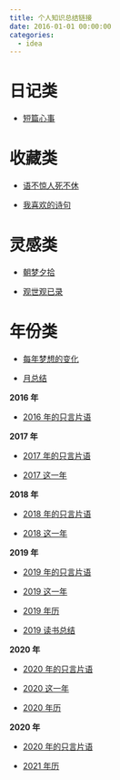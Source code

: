 ```yaml
---
title: 个人知识总结链接
date: 2016-01-01 00:00:00
categories:
  - idea
---
```


# 日记类

- [短篇心事]()

# 收藏类

- [语不惊人死不休](https://firefly1984982452.github.io/2018/02/28/%E8%AF%AD%E4%B8%8D%E6%83%8A%E4%BA%BA%E6%AD%BB%E4%B8%8D%E4%BC%91/)

- [我喜欢的诗句](https://firefly1984982452.github.io/2018/03/01/%E6%88%91%E5%96%9C%E6%AC%A2%E7%9A%84%E8%AF%97%E5%8F%A5/)

# 灵感类

- [朝梦夕拾](https://firefly1984982452.github.io/2018/12/27/%E6%9C%9D%E6%A2%A6%E5%A4%95%E6%8B%BE/)

- [观世观已录](https://firefly1984982452.github.io/2020/06/27/%E8%A7%82%E4%B8%96%E8%A7%82%E5%B7%B2%E5%BD%95/)

# 年份类

- [每年梦想的变化](https://firefly1984982452.github.io/2019/01/01/%E6%AF%8F%E5%B9%B4%E6%A2%A6%E6%83%B3%E7%9A%84%E5%8F%98%E5%8C%96/)

- [月总结](https://firefly1984982452.github.io/2020/05/31/%E6%9C%88%E6%80%BB%E7%BB%93/)

**2016 年**

- [2016 年的只言片语](https://firefly1984982452.github.io/2016/01/01/2016%E5%B9%B4%E7%9A%84%E5%8F%AA%E8%A8%80%E7%89%87%E8%AF%AD/)

**2017 年**

- [2017 年的只言片语](https://firefly1984982452.github.io/2018/03/09/2017%E5%B9%B4%E7%9A%84%E5%8F%AA%E8%A8%80%E7%89%87%E8%AF%AD/)

- [2017 这一年]()

**2018 年**

- [2018 年的只言片语](https://firefly1984982452.github.io/2018/12/31/2018%E5%B9%B4%E7%9A%84%E5%8F%AA%E8%A8%80%E7%89%87%E8%AF%AD/)

- [2018 这一年]()

**2019 年**

- [2019 年的只言片语](https://firefly1984982452.github.io/2019/01/11/2019%E5%B9%B4%E7%9A%84%E5%8F%AA%E8%A8%80%E7%89%87%E8%AF%AD/)

- [2019 这一年](https://firefly1984982452.github.io/2019/12/24/2019%E8%BF%99%E4%B8%80%E5%B9%B4/)

- [2019 年历]()

- [2019 读书总结](https://firefly1984982452.github.io/2020/01/07/2019%E8%AF%BB%E4%B9%A6%E6%80%BB%E7%BB%93/)

**2020 年**

- [2020 年的只言片语](https://firefly1984982452.github.io/2019/01/11/2019%E5%B9%B4%E7%9A%84%E5%8F%AA%E8%A8%80%E7%89%87%E8%AF%AD/)

- [2020 这一年](https://firefly1984982452.github.io/2019/12/24/2019%E8%BF%99%E4%B8%80%E5%B9%B4/)

- [2020 年历](https://firefly1984982452.github.io/2020/01/01/2020%E5%B9%B4%E5%8E%86/)

**2020 年**

- [2020 年的只言片语](https://firefly1984982452.github.io/2021/01/01/2021%E5%B9%B4%E7%9A%84%E5%8F%AA%E8%A8%80%E7%89%87%E8%AF%AD/)

- [2021 年历](https://firefly1984982452.github.io/2020/01/01/2021%E5%B9%B4%E5%8E%86/)
